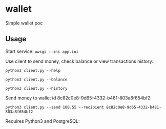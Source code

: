 # wallet
Simple wallet poc

## Usage

Start service:
```uwsgi --ini app.ini```

Use client to send money, check balance or view transactions history:

```python3 client.py --help```

```python3 client.py --balance```

```python3 client.py --history```

Send money to wallet id 8c82c0e8-9d65-4332-b481-803a8f654bf2:

```python3 client.py --send 100.55 --recipient 8c82c0e8-9d65-4332-b481-803a8f654bf2```

Requires Python3 and PostgreSQL:
